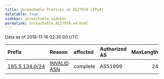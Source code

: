 ```yaml
---
title: Unreachable Prefixes in AS27970 (IPv4)
datatable: true
sidebar: unreachable_sidebar
permalink: unreachable_AS27970-v4.html
---
```


Data as of 2018-11-16 02:35:00 UTC


<div class="datatable-begin"></div>

| Prefix                                                 | Reason                                                                                                | affected   | Authorized AS   |   MaxLength | Anchor                                         |   unreachable /24s |
|:-------------------------------------------------------|:------------------------------------------------------------------------------------------------------|:-----------|:----------------|------------:|:-----------------------------------------------|-------------------:|
| [185.5.134.0/24](https://stat.ripe.net/185.5.134.0/24) | [INVALID ASN](https://rpki-validator.ripe.net/announcement-preview?asn=AS27970&prefix=185.5.134.0/24) | complete   | AS51999         |          24 | [RIPE](unreachable_RIPE_NCC_RPKI_Root-v4.html) |                  1 |

<div class="datatable-end"></div>